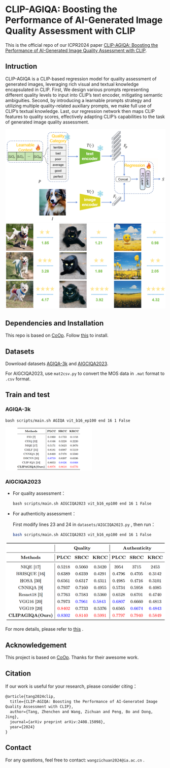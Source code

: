 # CLIP-AGIQA: Boosting the Performance of AI-Generated Image Quality Assessment with CLIP

This is the official repo of our ICPR2024 paper [CLIP-AGIQA: Boosting the Performance of AI-Generated Image Quality Assessment with CLIP](https://arxiv.org/abs/2408.15098).

## Intruction

CLIP-AGIQA is a CLIP-based regression model for quality assessment of generated images, leveraging rich visual and textual knowledge encapsulated in CLIP. First, We design various prompts representing different quality levels to input into CLIP’s text encoder, mitigating semantic ambiguities. Second, by introducing a learnable prompts strategy and utilizing multiple quality-related auxiliary prompts, we make full use of CLIP’s textual knowledge. Last, our regression network then maps CLIP features to quality scores, effectively adapting CLIP’s capabilities to the task of generated image quality assessment.

<img src="https://github.com/wzczc/picgo-imgbed/blob/main/img/clip-agiqa.png" style="zoom: 50%;" />

<img src="https://github.com/wzczc/picgo-imgbed/blob/main/img/example.png" style="zoom:50%;" />

## Dependencies and Installation

This repo is based on [CoOp](https://github.com/KaiyangZhou/CoOp). Follow [this](https://github.com/KaiyangZhou/CoOp?tab=readme-ov-file#how-to-install) to install.

## Datasets

Download datasets [AGIQA-3k](https://github.com/lcysyzxdxc/AGIQA-3k-Database) and [AIGCIQA2023](https://github.com/wangjiarui153/AIGCIQA2023).

For AIGCIQA2023, use `mat2csv.py` to convert the MOS data in `.mat` format  to `.csv` format.

## Train and test

### AGIQA-3k

```shell
bash scripts/main.sh AGIQA vit_b16_ep100 end 16 1 False
```

<img src="https://github.com/wzczc/picgo-imgbed/blob/main/img/agiqa3k.png" style="zoom:50%;" />

### AIGCIQA2023

* For quality assessment：

  ```shell
  bash scripts/main.sh AIGCIQA2023 vit_b16_ep100 end 16 1 False
  ```

* For authenticity assessment：

  First modify lines 23 and 24 in `datasets/AIGCIQA2023.py` , then run：

  ```bash
  bash scripts/main.sh AIGCIQA2023 vit_b16_ep100 end 16 1 False
  ```

<img src="https://github.com/wzczc/picgo-imgbed/blob/main/img/aigciqa2023.png" style="zoom:50%;" />

For more details, please refer to [this](https://github.com/KaiyangZhou/CoOp/blob/main/COOP.md) .

## Acknowledgement

This project is based on [CoOp](https://github.com/KaiyangZhou/CoOp). Thanks for their awesome work.

## Citation

If our work is useful for your research, please consider citing：

```
@article{tang2024clip,
  title={CLIP-AGIQA: Boosting the Performance of AI-Generated Image Quality Assessment with CLIP},
  author={Tang, Zhenchen and Wang, Zichuan and Peng, Bo and Dong, Jing},
  journal={arXiv preprint arXiv:2408.15098},
  year={2024}
}
```

## Contact

For any questions, feel free to contact: `wangzichuan2024@ia.ac.cn` .
